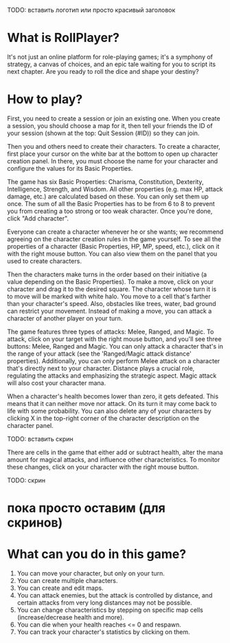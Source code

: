 TODO: вставить логотип или просто красивый заголовок

# What is RollPlayer?

It's not just an online platform for role-playing games; it's a symphony of strategy, a canvas of choices, and an epic tale waiting for you to script its next chapter. Are you ready to roll the dice and shape your destiny?

# How to play?

First, you need to create a session or join an existing one. When you create a session, you should choose a map for it, then tell your friends the ID of your session (shown at the top: Quit Session (#ID)) so they can join.

Then you and others need to create their characters. To create a character, first place your cursor on the white bar at the bottom to open up character creation panel. In there, you must choose the name for your character and configure the values for its Basic Properties. 

The game has six Basic Properties: Charisma, Constitution, Dexterity, Intelligence, Strength, and Wisdom. All other properties (e.g. max HP, attack damage, etc.) are calculated based on these. You can only set them up once. The sum of all the Basic Properties has to be from 6 to 8 to prevent you from creating a too strong or too weak character. Once you're done, click "Add character". 

Everyone can create a character whenever he or she wants; we recommend agreeing on the character creation rules in the game yourself. To see all the properties of a character (Basic Properties, HP, MP, speed, etc.), click on it with the right mouse button. You can also view them on the panel that you used to create characters.

Then the characters make turns in the order based on their initiative (a value depending on the Basic Properties). To make a move, click on your character and drag it to the desired square. The character whose turn it is to move will be marked with white halo. You move to a cell that's farther than your character's speed. Also, obstacles like trees, water, bad ground can restrict your movement. Instead of making a move, you can attack a character of another player on your turn.

The game features three types of attacks: Melee, Ranged, and Magic. To attack, click on your target with the right mouse button, and you'll see three buttons: Melee, Ranged and Magic. You can only attack a character that's in the range of your attack (see the 'Ranged/Magic attack distance' properties). Additionally, you can only perform Melee attack on a character that's directly next to your character. Distance plays a crucial role, regulating the attacks and emphasizing the strategic aspect. Magic attack will also cost your character mana.

When a character's health becomes lower than zero, it gets defeated. This means that it can neither move nor attack. On its turn it may come back to life with some probability. You can also delete any of your characters by clicking X in the top-right corner of the character description on the character panel.

TODO: вставить скрин

There are cells in the game that either add or subtract health, alter the mana amount for magical attacks, and influence other characteristics. To monitor these changes, click on your character with the right mouse button.

TODO: скрин


# пока просто оставим (для скринов)
# What can you do in this game?
1. You can move your character, but only on your turn.
2. You can create multiple characters.
3. You can create and edit maps.
4. You can attack enemies, but the attack is controlled by distance, and certain attacks from very long distances may not be possible.
5. You can change characteristics by stepping on specific map cells (increase/decrease health and more).
6. You can die when your health reaches <= 0 and respawn.
7. You can track your character's statistics by clicking on them.
